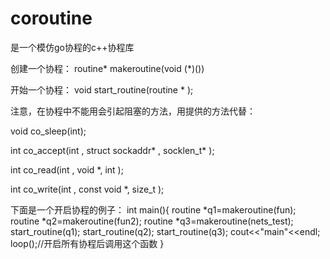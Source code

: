 # coroutine
是一个模仿go协程的c++协程库


创建一个协程：
routine* makeroutine(void (*)())

开始一个协程：
void start_routine(routine * );


注意，在协程中不能用会引起阻塞的方法，用提供的方法代替：


void co_sleep(int);


int co_accept(int , struct sockaddr* , socklen_t* );

int co_read(int , void *, int );

int co_write(int , const void *, size_t );




下面是一个开启协程的例子：
int main(){
    routine *q1=makeroutine(fun);
    routine *q2=makeroutine(fun2);
    routine *q3=makeroutine(nets_test);
    start_routine(q1);
    start_routine(q2);
    start_routine(q3);
    cout<<"main"<<endl;
    loop();//开启所有协程后调用这个函数
}
